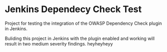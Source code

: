 # Jenkins Dependecy Check Test
Project for testing the integration of the OWASP Dependency Check plugin in Jenkins.

Buliding this project in Jenkins with the plugin enabled and working will result in two medium severity findings.
heyheyheyy
